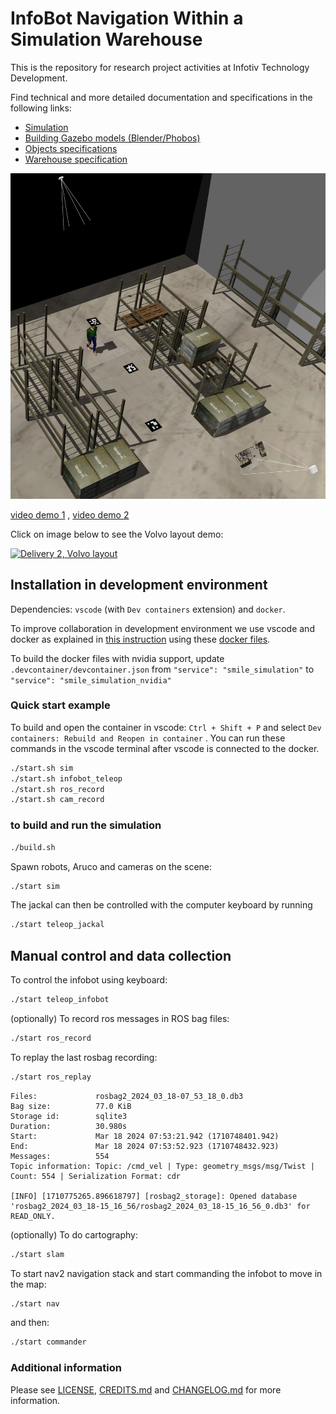 # InfoBot Navigation Within a Simulation Warehouse

This is the repository for research project activities at Infotiv Technology Development.

Find technical and more detailed documentation and specifications in the following links:

- [Simulation](simulation/README.md)
- [Building Gazebo models (Blender/Phobos)](simulation/raw_models/README.md)
- [Objects specifications](simulation/raw_models/objects/README.md)
- [Warehouse specification](simulation/raw_models/warehouse/README.md)

![Warehouse in Gazebo and ROS](resources/warehouse.png)

[video demo 1](resources/demo1.mp4)
,
[video demo 2](resources/demo2.mp4)


Click on image below to see the Volvo layout demo:

[![Delivery 2, Volvo layout](https://img.youtube.com/vi/f8ULCZFEM5Q/0.jpg)](https://www.youtube.com/watch?v=f8ULCZFEM5Q)

## Installation in development environment

Dependencies: `vscode` (with `Dev containers` extension) and `docker`.

To improve collaboration in development environment we use vscode and docker as explained in [this instruction](https://www.allisonthackston.com/articles/docker-development.html) using these [docker files](https://github.com/athackst/dockerfiles).

To build the docker files with nvidia support, update `.devcontainer/devcontainer.json`  from `"service": "smile_simulation"` to `"service": "smile_simulation_nvidia"`

### Quick start example
To build and open the container in vscode: `Ctrl + Shift + P` and select `Dev containers: Rebuild and Reopen in container` . You can run these commands in the vscode terminal after vscode is connected to the docker.

```bash
./start.sh sim
./start.sh infobot_teleop
./start.sh ros_record
./start.sh cam_record
```

### to build and run the simulation

```bash
./build.sh
```

Spawn robots, Aruco and cameras on the scene:

```bash
./start sim
```

The jackal can then be controlled with the computer keyboard by running

```bash
./start teleop_jackal
```
## Manual control and data collection
To control the infobot using keyboard:

```bash
./start teleop_infobot
```

(optionally) To record ros messages in ROS bag files:

```bash
./start ros_record
```

To replay the last rosbag recording:

```bash
./start ros_replay
```

```
Files:             rosbag2_2024_03_18-07_53_18_0.db3
Bag size:          77.0 KiB
Storage id:        sqlite3
Duration:          30.980s
Start:             Mar 18 2024 07:53:21.942 (1710748401.942)
End:               Mar 18 2024 07:53:52.923 (1710748432.923)
Messages:          554
Topic information: Topic: /cmd_vel | Type: geometry_msgs/msg/Twist | Count: 554 | Serialization Format: cdr

[INFO] [1710775265.896618797] [rosbag2_storage]: Opened database 'rosbag2_2024_03_18-15_16_56/rosbag2_2024_03_18-15_16_56_0.db3' for READ_ONLY.
```

(optionally) To do cartography: 

```bash
./start slam
```

To start nav2 navigation stack and start commanding the infobot to move in the map:

```bash
./start nav
```
and then: 

```bash
./start commander
```

### Additional information

Please see [LICENSE](LINCESE), [CREDITS.md](CREDITS.md) and [CHANGELOG.md](CHANGELOG.md) for more information.